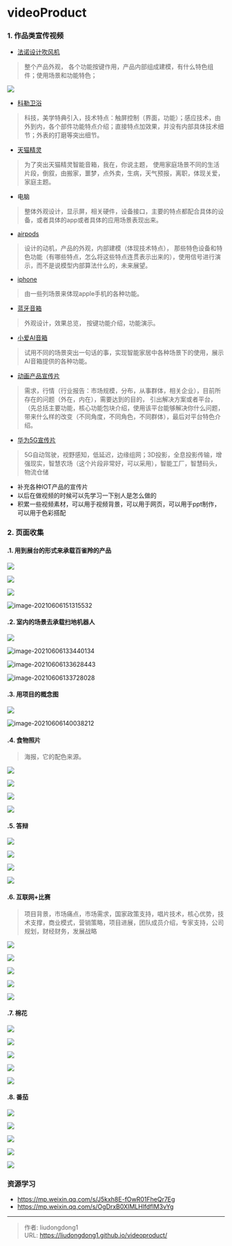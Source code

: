 # videoProduct


### 1. 作品类宣传视频

- [法诺设计吹风机](https://www.bilibili.com/video/BV1fJ41167MN?from=search&seid=10361940488967858279)

> 整个产品外观， 各个功能按键作用，产品内部组成建模，有什么特色组件；使用场景和功能特色；

![](https://gitee.com/github-25970295/blogpictureV2/raw/master/image-20210428221345015.png)

- [科勒卫浴](https://www.bilibili.com/video/BV1RW41147io?from=search&seid=10361940488967858279)

> 科技，美学特典引入，技术特点：触屏控制（界面，功能）；感应技术，由外到内，各个部件功能特点介绍；直接特点加效果，并没有内部具体技术细节；外表的打磨等突出细节。

- [天猫精灵](https://www.bilibili.com/video/BV1D4411j7ST?from=search&seid=10361940488967858279)

> 为了突出天猫精灵智能音箱，我在，你说主题， 使用家庭场景不同的生活片段，倒叙，由搬家，噩梦，点外卖，生病，天气预报，离职，体现关爱，家庭主题。

- 电脑

> 整体外观设计，显示屏，相关硬件，设备接口，主要的特点都配合具体的设备，或者具体的app或者具体的应用场景表现出来。

- [airpods](https://www.bilibili.com/video/BV17s411Y7Ae?from=search&seid=10361940488967858279)

> 设计的动机，产品的外观，内部建模（体现技术特点）， 那些特色设备和特色功能（有哪些特点，怎么将这些特点连贯表示出来的），使用信号进行演示，而不是说模型内部算法什么的，未来展望。

- [iphone](https://www.bilibili.com/video/BV17s411Y7Ae?p=3&spm_id_from=pageDriver)

> 由一些列场景来体现apple手机的各种功能。

- [蓝牙音箱](https://www.bilibili.com/video/BV134411s7um?from=search&seid=10361940488967858279)

> 外观设计，效果总览， 按键功能介绍，功能演示。

- [小爱AI音箱](https://www.bilibili.com/video/BV1ct411D7FG?from=search&seid=18314670191908377573)

> 试用不同的场景突出一句话的事，实现智能家居中各种场景下的使用，展示AI音箱提供的各种功能。

- [动画产品宣传片](https://www.bilibili.com/video/BV1X7411P7kE?from=search&seid=10361940488967858279)

> 需求，行情（行业报告：市场规模，分布，从事群体，相关企业），目前所存在的问题（外在，内在），需要达到的目的， 引出解决方案或者平台，（先总括主要功能，核心功能包块介绍，使用该平台能够解决你什么问题，带来什么样的改变（不同角度，不同角色，不同群体），最后对平台特色介绍。

- [华为5G宣传片](https://www.bilibili.com/video/BV1w4411s7UP/?spm_id_from=333.788.recommend_more_video.-1)

> 5G自动驾驶，视野感知，低延迟，边缘组网；3D投影，全息投影传输，增强现实，智慧农场（这个片段非常好，可以采用），智能工厂，智慧码头，物流仓储

- 补充各种IOT产品的宣传片
- 以后在做视频的时候可以先学习一下别人是怎么做的
- 积累一些视频素材，可以用于视频背景，可以用于网页，可以用于ppt制作，可以用于色彩搭配

### 2. 页面收集

#### .1. 用到**展台的形式**来承载百雀羚的产品

![](https://gitee.com/github-25970295/blogpictureV2/raw/master/image-20210606151100695.png)

![](https://gitee.com/github-25970295/blogpictureV2/raw/master/image-20210606151201320.png)

![](https://gitee.com/github-25970295/blogpictureV2/raw/master/image-20210606133038106.png)

![image-20210606151315532](https://gitee.com/github-25970295/blogpictureV2/raw/master/image-20210606151315532.png)

#### .2. **室内的场景**去承载扫地机器人

![](https://gitee.com/github-25970295/blogpictureV2/raw/master/image-20210606133236575.png)

![image-20210606133440134](https://gitee.com/github-25970295/blogpictureV2/raw/master/image-20210606133440134.png)

![image-20210606133628443](https://gitee.com/github-25970295/blogpictureV2/raw/master/image-20210606133628443.png)

![image-20210606133728028](https://gitee.com/github-25970295/blogpictureV2/raw/master/image-20210606133728028.png)

#### .3. 用项目的概念图

![](https://gitee.com/github-25970295/blogpictureV2/raw/master/image-20210606135847878.png)

![image-20210606140038212](https://gitee.com/github-25970295/blogpictureV2/raw/master/image-20210606140038212.png)

#### .4. 食物照片

> 海报，它的配色来源。

![](https://gitee.com/github-25970295/blogpictureV2/raw/master/image-20210606144532090.png)

![](https://gitee.com/github-25970295/blogpictureV2/raw/master/image-20210606144710630.png)

![](https://gitee.com/github-25970295/blogpictureV2/raw/master/image-20210606144845490.png)

![](https://gitee.com/github-25970295/blogpictureV2/raw/master/image-20210606145005904.png)

#### .5. 答辩

![](https://gitee.com/github-25970295/blogpictureV2/raw/master/image-20210606152227497.png)

![](https://gitee.com/github-25970295/blogpictureV2/raw/master/image-20210606152406567.png)

![](https://gitee.com/github-25970295/blogpictureV2/raw/master/image-20210606152455686.png)

![](https://gitee.com/github-25970295/blogpictureV2/raw/master/image-20210606152530832.png)

#### .6. 互联网+比赛

> 项目背景，市场痛点，市场需求，国家政策支持，唱片技术，核心优势，技术支撑，商业模式，营销策略，项目进展，团队成员介绍，专家支持，公司规划，财经财务，发展战略

![](https://gitee.com/github-25970295/blogpictureV2/raw/master/image-20210606153235189.png)

![](https://gitee.com/github-25970295/blogpictureV2/raw/master/image-20210606153555628.png)

![](https://gitee.com/github-25970295/blogpictureV2/raw/master/image-20210606153637466.png)

![](https://gitee.com/github-25970295/blogpictureV2/raw/master/image-20210606153705963.png)

![](https://gitee.com/github-25970295/blogpictureV2/raw/master/image-20210606153742192.png)

#### .7. 棉花

![](https://gitee.com/github-25970295/blogpictureV2/raw/master/image-20210606155018075.png)

![](https://gitee.com/github-25970295/blogpictureV2/raw/master/image-20210606155029744.png)

![](https://gitee.com/github-25970295/blogpictureV2/raw/master/image-20210606155156076.png)

![](https://gitee.com/github-25970295/blogpictureV2/raw/master/image-20210606155231550.png)

![](https://gitee.com/github-25970295/blogpictureV2/raw/master/image-20210606155317085.png)

#### .8. 番茄

![](https://gitee.com/github-25970295/blogpictureV2/raw/master/image-20210606155523531.png)

![](https://gitee.com/github-25970295/blogpictureV2/raw/master/image-20210606155543818.png)

![](https://gitee.com/github-25970295/blogpictureV2/raw/master/image-20210606155613743.png)

![](https://gitee.com/github-25970295/blogpictureV2/raw/master/image-20210606155652123.png)

![](https://gitee.com/github-25970295/blogpictureV2/raw/master/image-20210606155719732.png)

### 资源学习

- https://mp.weixin.qq.com/s/J5kxh8E-fOwR01FheQr7Eg
- https://mp.weixin.qq.com/s/OgDrxB0XIMLHlfdfIM3vYg

---

> 作者: liudongdong1  
> URL: https://liudongdong1.github.io/videoproduct/  


